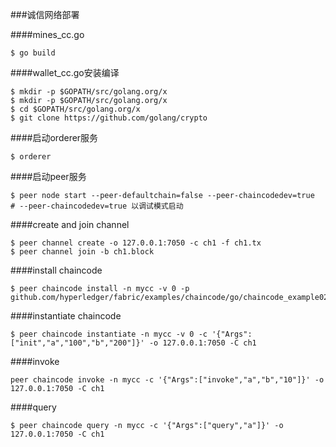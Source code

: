 ###诚信网络部署

####mines_cc.go

    $ go build

####wallet_cc.go安装编译

    $ mkdir -p $GOPATH/src/golang.org/x
    $ mkdir -p $GOPATH/src/golang.org/x
    $ cd $GOPATH/src/golang.org/x
    $ git clone https://github.com/golang/crypto

####启动orderer服务

    $ orderer

####启动peer服务

    $ peer node start --peer-defaultchain=false --peer-chaincodedev=true  # --peer-chaincodedev=true 以调试模式启动 

####create and join channel

    $ peer channel create -o 127.0.0.1:7050 -c ch1 -f ch1.tx 
    $ peer channel join -b ch1.block 

####install chaincode

    $ peer chaincode install -n mycc -v 0 -p github.com/hyperledger/fabric/examples/chaincode/go/chaincode_example02

####instantiate chaincode

    $ peer chaincode instantiate -n mycc -v 0 -c '{"Args":["init","a","100","b","200"]}' -o 127.0.0.1:7050 -C ch1

####invoke

    peer chaincode invoke -n mycc -c '{"Args":["invoke","a","b","10"]}' -o 127.0.0.1:7050 -C ch1 

####query

    $ peer chaincode query -n mycc -c '{"Args":["query","a"]}' -o 127.0.0.1:7050 -C ch1


